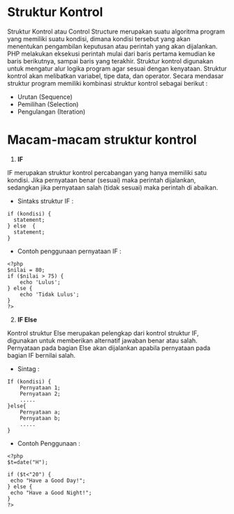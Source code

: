 # Struktur Kontrol 
Struktur Kontrol atau Control Structure merupakan suatu algoritma program yang memiliki suatu kondisi, dimana kondisi tersebut yang akan menentukan pengambilan keputusan atau perintah yang akan dijalankan.
PHP melakukan eksekusi perintah mulai dari baris pertama kemudian ke baris berikutnya, sampai baris yang terakhir. Struktur kontrol digunakan untuk mengatur alur logika program agar sesuai dengan kenyataan. Struktur kontrol akan melibatkan variabel, tipe data, dan operator. Secara mendasar struktur program memiliki kombinasi struktur kontrol sebagai berikut :
* Urutan (Sequence)
* Pemilihan (Selection)
* Pengulangan (Iteration)

# Macam-macam struktur kontrol
1. **IF**

IF merupakan struktur kontrol percabangan yang hanya memiliki satu kondisi. Jika pernyataan benar (sesuai) maka perintah dijalankan, sedangkan jika pernyataan salah (tidak sesuai) maka perintah di abaikan. 
* Sintaks struktur IF :
```pernyataan if
if (kondisi) {
  statement;
} else  {
  statement;
}
```
* Contoh penggunaan pernyataan IF :
```contoh penggunaan pernyataan IF :
<?php
$nilai = 80;
if ($nilai > 75) {
	echo 'Lulus';
} else {
	echo 'Tidak Lulus';
}
?>
```

2. **IF Else**

Kontrol struktur Else merupakan pelengkap dari kontrol struktur IF, digunakan untuk memberikan alternatif jawaban benar atau salah. Pernyataan pada bagian Else akan dijalankan apabila pernyataan pada bagian IF bernilai salah.

* Sintag : 
```pernyataan if else
If (kondisi) {
    Pernyataan 1;
    Pernyataan 2;
    .....
}else{
    Pernyataan a;
    Pernyataan b;
    .....
}
```

* Contoh Penggunaan : 
```penggunaan if else
<?php
$t=date("H");

if ($t<"20") {
 echo "Have a Good Day!";
} else {
 echo "Have a Good Night!";
}
?>
```


